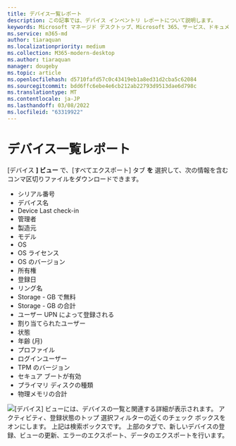 ```yaml
---
title: デバイス一覧レポート
description: この記事では、デバイス インベントリ レポートについて説明します。
keywords: Microsoft マネージド デスクトップ、Microsoft 365、サービス、ドキュメント
ms.service: m365-md
author: tiaraquan
ms.localizationpriority: medium
ms.collection: M365-modern-desktop
ms.author: tiaraquan
manager: dougeby
ms.topic: article
ms.openlocfilehash: d5710fafd57c0c43419eb1a8ed31d2cba5c62084
ms.sourcegitcommit: bdd6ffc6ebe4e6cb212ab22793d9513dae6d798c
ms.translationtype: MT
ms.contentlocale: ja-JP
ms.lasthandoff: 03/08/2022
ms.locfileid: "63319922"
---
```

# <a name="device-inventory-report"></a>デバイス一覧レポート

[デバイス **] ビュー** で、[すべてエクスポート] タブ **を** 選択して、次の情報を含むコンマ区切りファイルをダウンロードできます。

- シリアル番号
- デバイス名
- Device Last check-in
- 管理者
- 製造元
- モデル
- OS
- OS ライセンス
- OS のバージョン
- 所有権
- 登録日
- リング名
- Storage - GB で無料
- Storage - GB の合計
- ユーザー UPN によって登録される
- 割り当てられたユーザー
- 状態
- 年齢 (月)
- プロファイル
- ログインユーザー
- TPM のバージョン
- セキュア ブートが有効
- プライマリ ディスクの種類
- 物理メモリの合計

![[デバイス] ビューには、デバイスの一覧と関連する詳細が表示されます。 アクティビティ、登録状態のトップ 選択フィルターの近くのチェック ボックスをオンにします。 上記は検索ボックスです。 上部のタブで、新しいデバイスの登録、ビューの更新、エラーのエクスポート、データのエクスポートを行います。](../../media/mmd-devices-view.png)
